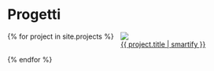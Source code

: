 # Progetti

<div style="display: flex; flex-wrap: wrap; gap: 1em;">
  {% for project in site.projects %}
    <a href="{{ project.url | relative_url }}" style="flex: 0 0 calc(50% - 0.5em);">
      <figure style="margin: 0;">
        <img src="{{ project.images | first | relative_url }}" />
        <figcaption>{{ project.title | smartify }}</figcaption>
      </figure>
    </a>
  {% endfor %}
</div>
